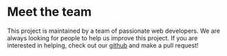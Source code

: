 <script setup>
import { VPTeamMembers } from 'vitepress/theme'

const members = [
  {
    avatar: 'https://avatars.githubusercontent.com/u/12672784?v=4',
    name: 'Kiryl Maltsav',
    title: 'Tech Lead',
    links: [
      { icon: 'github', link: 'https://github.com/maltsavkiryl' },
    ]
  },
{
    avatar: 'https://avatars.githubusercontent.com/u/47747743?v=4',
    name: 'Wouter Laermans',
    title: 'Circle Lead & Tech Architect',
    links: [
      { icon: 'github', link: 'https://github.com/wouterlms' },
    ]
  },
{
    avatar: 'https://avatars.githubusercontent.com/u/44748019?v=4',
    name: 'Robbe Vaes',
    title: 'Software Engineer',
    links: [
      { icon: 'github', link: 'https://github.com/Robbe95' },
    ]
  },
{
    avatar: 'https://avatars.githubusercontent.com/u/61234140?v=4',
    name: 'Jeroen Van Caeckenberghe',
    title: 'Software Engineer',
    links: [
      { icon: 'github', link: 'https://github.com/JeroenVanC' },
    ]
  },
{
    avatar: 'https://avatars.githubusercontent.com/u/46561922?v=4',
    name: 'Nick Banken',
    title: 'Software Engineer',
    links: [
      { icon: 'github', link: 'https://github.com/NickBanken' },
    ]
  },
{
    avatar: 'https://avatars.githubusercontent.com/u/71388306?v=4',
    name: 'Tanya Leenders',
    title: 'Software Engineer',
    links: [
      { icon: 'github', link: 'https://github.com/Tanya-Amber-L' },
    ]
  },
{
    avatar: 'https://avatars.githubusercontent.com/u/109092992?v=4',
    name: 'Jeffrey Nijs',
    title: 'Software Engineer',
    links: [
      { icon: 'github', link: 'https://github.com/JeffreyNijs' },
    ]
  },
{
    avatar: 'https://avatars.githubusercontent.com/u/80922251?v=4',
    name: 'Glenn Reumers',
    title: 'Software Engineer',
    links: [
      { icon: 'github', link: 'https://github.com/Citingdude' },
    ]
  },
{
    avatar: 'https://avatars.githubusercontent.com/u/123674635?v=4',
    name: 'Jordy Blocken',
    title: 'Software Engineer',
    links: [
      { icon: 'github', link: 'https://github.com/Blocken-Jordy' },
    ]
  },
]
</script>

# Meet the team

This project is maintained by a team of passionate web developers. We are always looking for people to help us improve this project.
If you are interested in helping, check out our [github](https://github.com/wisemen-digital/vue-playbook) and make a pull request!

<VPTeamMembers size="small" :members="members" />
